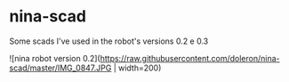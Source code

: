 # nina-scad
Some scads I've used in the robot's versions 0.2 e 0.3 

![nina robot version 0.2](https://raw.githubusercontent.com/doleron/nina-scad/master/IMG_0847.JPG | width=200)

